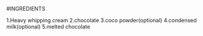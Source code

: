 #INGREDIENTS

1.Heavy whipping cream
2.chocolate
3.coco powder(optional)
4.condensed milk(optional)
5.melted chocolate